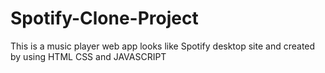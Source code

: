 # Spotify-Clone-Project
This is a music player web app looks like Spotify desktop site and created by using HTML CSS and JAVASCRIPT
